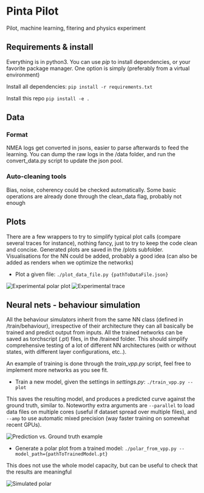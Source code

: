 # Pinta Pilot
Pilot, machine learning, fitering and physics experiment

## Requirements & install
Everything is in python3. You can use *pip* to install dependencies, or your favorite package manager. One option is simply (preferably from a virtual environment)

Install all dependencies:
`pip install -r requirements.txt`

Install this repo
`pip install -e .`

## Data
### Format
NMEA logs get converted in jsons, easier to parse afterwards to feed the learning. You can dump the raw logs in the /data folder, and run the convert_data.py script to update the json pool.

### Auto-cleaning tools
Bias, noise, coherency could be checked automatically. Some basic operations are already done through the clean_data flag, probably not enough


## Plots
There are a few wrappers to try to simplify typical plot calls (compare several traces for instance), nothing fancy, just to try to keep the code clean and concise. Generated plots are saved in the /plots subfolder.
Visualisations for the NN could be added, probably a good idea (can also be added as renders when we optimize the networks)
- Plot a given file:
`./plot_data_file.py {pathToDataFile.json} `

![Experimental polar plot](../master/ressources/polar_experimental.png?raw=true "Experimental polar plot")
![Experimental trace](../master/ressources/trace.png?raw=true "Experimental trace")

## Neural nets - behaviour simulation
All the behaviour simulators inherit from the same NN class (defined in /train/behaviour), irrespective of their architecture they can all basically be trained and predict output from inputs. All the trained networks can be saved as torchscript (.pt) files, in the /trained folder. This should simplify comprehensive testing of a lot of different NN architectures (with or without states, with different layer configurations, etc..).

An example of training is done through the *train_vpp.py* script, feel free to implement more networks as you see fit.

- Train a new model, given the settings in *settings.py*: `./train_vpp.py --plot`

This saves the resulting model, and produces a predicted curve against the ground truth, similar to. Noteworthy extra arguments are `--parallel` to load data files on multiple cores (useful if dataset spread over multiple files), and `--amp` to use automatic mixed precision (way faster training on somewhat recent GPUs).

![Prediction vs. Ground truth example](../master/ressources/evaluation.jpg?raw=true "Prediction vs. Ground truth example")


- Generate a polar plot from a trained model: `./polar_from_vpp.py --model_path={pathToTrainedModel.pt}`

This does not use the whole model capacity, but can be useful to check that the results are meaningful

![Simulated polar](../master/ressources/polar_eval.jpg?raw=true "Simulated polar")
